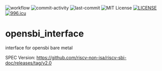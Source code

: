 ![workflow](https://github.com/MRNIU/opensbi_interface/actions/workflows/workflow.yml/badge.svg)
![commit-activity](https://img.shields.io/github/commit-activity/t/MRNIU/opensbi_interface)
![last-commit](https://img.shields.io/github/last-commit/MRNIU/opensbi_interface)
![MIT License](https://img.shields.io/github/license/mashape/apistatus.svg)
[![LICENSE](https://img.shields.io/badge/license-Anti%20996-blue.svg)](https://github.com/996icu/996.ICU/blob/master/LICENSE)
[![996.icu](https://img.shields.io/badge/link-996.icu-red.svg)](https://996.icu)

# opensbi_interface

interface for opensbi bare metal

SPEC Version: https://github.com/riscv-non-isa/riscv-sbi-doc/releases/tag/v2.0
